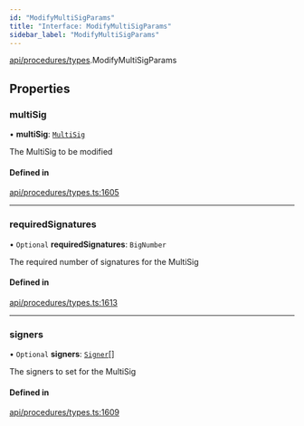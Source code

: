 ```yaml
---
id: "ModifyMultiSigParams"
title: "Interface: ModifyMultiSigParams"
sidebar_label: "ModifyMultiSigParams"
---
```


[api/procedures/types](../../../../../modules/API/Procedures/Types/Types.md).ModifyMultiSigParams

## Properties

### multiSig

• **multiSig**: [`MultiSig`](../../../../../classes/API/Entities/Account/MultiSig/MultiSig.md)

The MultiSig to be modified

#### Defined in

[api/procedures/types.ts:1605](https://github.com/PolymeshAssociation/polymesh-sdk/blob/88db4a911/src/api/procedures/types.ts#L1605)

___

### requiredSignatures

• `Optional` **requiredSignatures**: `BigNumber`

The required number of signatures for the MultiSig

#### Defined in

[api/procedures/types.ts:1613](https://github.com/PolymeshAssociation/polymesh-sdk/blob/88db4a911/src/api/procedures/types.ts#L1613)

___

### signers

• `Optional` **signers**: [`Signer`](../../../../../modules/API/Entities/Types/Types.md#signer)[]

The signers to set for the MultiSig

#### Defined in

[api/procedures/types.ts:1609](https://github.com/PolymeshAssociation/polymesh-sdk/blob/88db4a911/src/api/procedures/types.ts#L1609)
